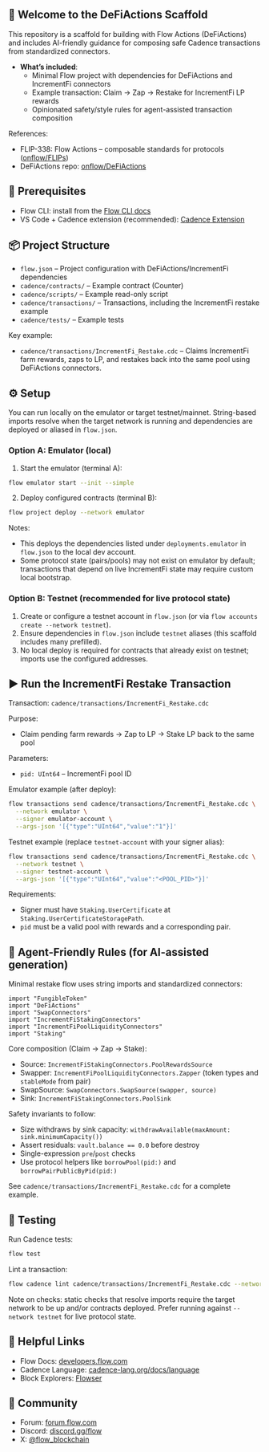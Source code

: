 ## 👋 Welcome to the DeFiActions Scaffold

This repository is a scaffold for building with Flow Actions (DeFiActions) and includes AI-friendly guidance for composing safe Cadence transactions from standardized connectors.

- **What’s included**:
  - Minimal Flow project with dependencies for DeFiActions and IncrementFi connectors
  - Example transaction: Claim → Zap → Restake for IncrementFi LP rewards
  - Opinionated safety/style rules for agent-assisted transaction composition

References:
- FLIP-338: Flow Actions – composable standards for protocols ([onflow/FLIPs](https://github.com/onflow/FLIPs))
- DeFiActions repo: [onflow/DeFiActions](https://github.com/onflow/DeFiActions)

## 🔨 Prerequisites

- Flow CLI: install from the [Flow CLI docs](https://developers.flow.com/tools/flow-cli/install)
- VS Code + Cadence extension (recommended): [Cadence Extension](https://marketplace.visualstudio.com/items?itemName=onflow.cadence)

## 📦 Project Structure

- `flow.json` – Project configuration with DeFiActions/IncrementFi dependencies
- `cadence/contracts/` – Example contract (Counter)
- `cadence/scripts/` – Example read-only script
- `cadence/transactions/` – Transactions, including the IncrementFi restake example
- `cadence/tests/` – Example tests

Key example:
- `cadence/transactions/IncrementFi_Restake.cdc` – Claims IncrementFi farm rewards, zaps to LP, and restakes back into the same pool using DeFiActions connectors.

## ⚙️ Setup

You can run locally on the emulator or target testnet/mainnet. String-based imports resolve when the target network is running and dependencies are deployed or aliased in `flow.json`.

### Option A: Emulator (local)

1) Start the emulator (terminal A):
```bash
flow emulator start --init --simple
```

2) Deploy configured contracts (terminal B):
```bash
flow project deploy --network emulator
```

Notes:
- This deploys the dependencies listed under `deployments.emulator` in `flow.json` to the local dev account.
- Some protocol state (pairs/pools) may not exist on emulator by default; transactions that depend on live IncrementFi state may require custom local bootstrap.

### Option B: Testnet (recommended for live protocol state)

1) Create or configure a testnet account in `flow.json` (or via `flow accounts create --network testnet`).
2) Ensure dependencies in `flow.json` include `testnet` aliases (this scaffold includes many prefilled).
3) No local deploy is required for contracts that already exist on testnet; imports use the configured addresses.

## ▶️ Run the IncrementFi Restake Transaction

Transaction: `cadence/transactions/IncrementFi_Restake.cdc`

Purpose:
- Claim pending farm rewards → Zap to LP → Stake LP back to the same pool

Parameters:
- `pid: UInt64` – IncrementFi pool ID

Emulator example (after deploy):
```bash
flow transactions send cadence/transactions/IncrementFi_Restake.cdc \
  --network emulator \
  --signer emulator-account \
  --args-json '[{"type":"UInt64","value":"1"}]'
```

Testnet example (replace `testnet-account` with your signer alias):
```bash
flow transactions send cadence/transactions/IncrementFi_Restake.cdc \
  --network testnet \
  --signer testnet-account \
  --args-json '[{"type":"UInt64","value":"<POOL_PID>"}]'
```

Requirements:
- Signer must have `Staking.UserCertificate` at `Staking.UserCertificateStoragePath`.
- `pid` must be a valid pool with rewards and a corresponding pair.

## 🧭 Agent-Friendly Rules (for AI-assisted generation)

Minimal restake flow uses string imports and standardized connectors:
```cadence
import "FungibleToken"
import "DeFiActions"
import "SwapConnectors"
import "IncrementFiStakingConnectors"
import "IncrementFiPoolLiquidityConnectors"
import "Staking"
```

Core composition (Claim → Zap → Stake):
- Source: `IncrementFiStakingConnectors.PoolRewardsSource`
- Swapper: `IncrementFiPoolLiquidityConnectors.Zapper` (token types and `stableMode` from pair)
- SwapSource: `SwapConnectors.SwapSource(swapper, source)`
- Sink: `IncrementFiStakingConnectors.PoolSink`

Safety invariants to follow:
- Size withdraws by sink capacity: `withdrawAvailable(maxAmount: sink.minimumCapacity())`
- Assert residuals: `vault.balance == 0.0` before destroy
- Single-expression `pre`/`post` checks
- Use protocol helpers like `borrowPool(pid:)` and `borrowPairPublicByPid(pid:)`

See `cadence/transactions/IncrementFi_Restake.cdc` for a complete example.

## 🧪 Testing

Run Cadence tests:
```bash
flow test
```

Lint a transaction:
```bash
flow cadence lint cadence/transactions/IncrementFi_Restake.cdc --network emulator
```

Note on checks: static checks that resolve imports require the target network to be up and/or contracts deployed. Prefer running against `--network testnet` for live protocol state.

## 🔗 Helpful Links

- Flow Docs: [developers.flow.com](https://developers.flow.com)
- Cadence Language: [cadence-lang.org/docs/language](https://cadence-lang.org/docs/language)
- Block Explorers: [Flowser](https://flowser.dev/)

## 🤝 Community
- Forum: [forum.flow.com](https://forum.flow.com/)
- Discord: [discord.gg/flow](https://discord.gg/flow)
- X: [@flow_blockchain](https://x.com/flow_blockchain)
